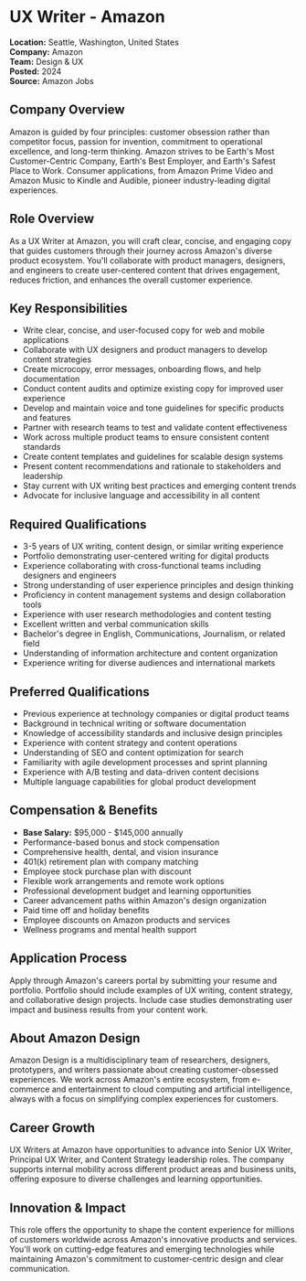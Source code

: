# UX Writer - Amazon
**Location:** Seattle, Washington, United States  
**Company:** Amazon  
**Team:** Design & UX  
**Posted:** 2024  
**Source:** Amazon Jobs  

## Company Overview
Amazon is guided by four principles: customer obsession rather than competitor focus, passion for invention, commitment to operational excellence, and long-term thinking. Amazon strives to be Earth's Most Customer-Centric Company, Earth's Best Employer, and Earth's Safest Place to Work. Consumer applications, from Amazon Prime Video and Amazon Music to Kindle and Audible, pioneer industry-leading digital experiences.

## Role Overview
As a UX Writer at Amazon, you will craft clear, concise, and engaging copy that guides customers through their journey across Amazon's diverse product ecosystem. You'll collaborate with product managers, designers, and engineers to create user-centered content that drives engagement, reduces friction, and enhances the overall customer experience.

## Key Responsibilities
- Write clear, concise, and user-focused copy for web and mobile applications
- Collaborate with UX designers and product managers to develop content strategies
- Create microcopy, error messages, onboarding flows, and help documentation
- Conduct content audits and optimize existing copy for improved user experience
- Develop and maintain voice and tone guidelines for specific products and features
- Partner with research teams to test and validate content effectiveness
- Work across multiple product teams to ensure consistent content standards
- Create content templates and guidelines for scalable design systems
- Present content recommendations and rationale to stakeholders and leadership
- Stay current with UX writing best practices and emerging content trends
- Advocate for inclusive language and accessibility in all content

## Required Qualifications
- 3-5 years of UX writing, content design, or similar writing experience
- Portfolio demonstrating user-centered writing for digital products
- Experience collaborating with cross-functional teams including designers and engineers
- Strong understanding of user experience principles and design thinking
- Proficiency in content management systems and design collaboration tools
- Experience with user research methodologies and content testing
- Excellent written and verbal communication skills
- Bachelor's degree in English, Communications, Journalism, or related field
- Understanding of information architecture and content organization
- Experience writing for diverse audiences and international markets

## Preferred Qualifications
- Previous experience at technology companies or digital product teams
- Background in technical writing or software documentation
- Knowledge of accessibility standards and inclusive design principles
- Experience with content strategy and content operations
- Understanding of SEO and content optimization for search
- Familiarity with agile development processes and sprint planning
- Experience with A/B testing and data-driven content decisions
- Multiple language capabilities for global product development

## Compensation & Benefits
- **Base Salary:** $95,000 - $145,000 annually
- Performance-based bonus and stock compensation
- Comprehensive health, dental, and vision insurance
- 401(k) retirement plan with company matching
- Employee stock purchase plan with discount
- Flexible work arrangements and remote work options
- Professional development budget and learning opportunities
- Career advancement paths within Amazon's design organization
- Paid time off and holiday benefits
- Employee discounts on Amazon products and services
- Wellness programs and mental health support

## Application Process
Apply through Amazon's careers portal by submitting your resume and portfolio. Portfolio should include examples of UX writing, content strategy, and collaborative design projects. Include case studies demonstrating user impact and business results from your content work.

## About Amazon Design
Amazon Design is a multidisciplinary team of researchers, designers, prototypers, and writers passionate about creating customer-obsessed experiences. We work across Amazon's entire ecosystem, from e-commerce and entertainment to cloud computing and artificial intelligence, always with a focus on simplifying complex experiences for customers.

## Career Growth
UX Writers at Amazon have opportunities to advance into Senior UX Writer, Principal UX Writer, and Content Strategy leadership roles. The company supports internal mobility across different product areas and business units, offering exposure to diverse challenges and learning opportunities.

## Innovation & Impact
This role offers the opportunity to shape the content experience for millions of customers worldwide across Amazon's innovative products and services. You'll work on cutting-edge features and emerging technologies while maintaining Amazon's commitment to customer-centric design and clear communication.